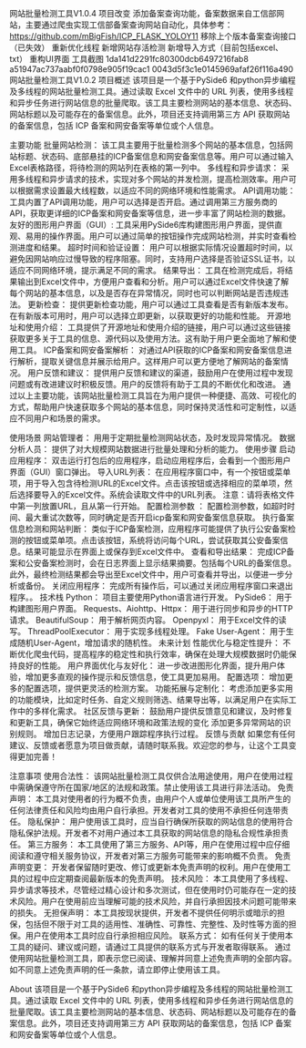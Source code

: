 网站批量检测工具V1.0.4
项目改变
添加备案查询功能，备案数据来自工信部网站，主要通过爬虫实现工信部备案查询网站自动化，具体参考：https://github.com/mBigFish/ICP_FLASK_YOLOY11
移除上个版本备案查询接口（已失效）
重新优化线程
新增网站存活检测
新增导入方式（目前包括excel、txt）
重构UI界面
工具截图
1da141d2291fc80300dcb6497216fab8 a51947ac737aabf0f0798e905f19cac1 0043d5f3c1e0145969afaf26f116a490
网站批量检测工具V1.0.2
项目概述
该项目是一个基于PySide6 和python异步编程及多线程的网站批量检测工具。通过读取 Excel 文件中的 URL 列表，使用多线程和异步任务进行网站信息的批量爬取。该工具主要检测网站的基本信息、状态码、网站标题以及可能存在的备案信息。此外，项目还支持调用第三方 API 获取网站的备案信息，包括 ICP 备案和网安备案等单位或个人信息。

主要功能
批量网站检测： 该工具主要用于批量检测多个网站的基本信息，包括网站标题、状态码、底部悬挂的ICP备案信息和网安备案信息等。用户可以通过输入Excel表格路径，将待检测的网站列在表格的第一列中。
多线程和异步请求： 采用多线程和异步请求的技术，实现对多个网站的并发检测，提高检测效率。用户可以根据需求设置最大线程数，以适应不同的网络环境和性能需求。
API调用功能： 工具内置了API调用功能，用户可以选择是否开启。通过调用第三方服务商的API，获取更详细的ICP备案和网安备案等信息，进一步丰富了网站检测的数据。
友好的图形用户界面（GUI）: 工具采用PySide6库构建图形用户界面，提供直观、易用的操作界面。用户可以通过简单的按钮操作完成网站检测，并实时查看检测进度和结果。
超时时间和验证设置： 用户可以根据实际情况设置超时时间，以避免因网站响应过慢导致的程序阻塞。同时，支持用户选择是否验证SSL证书，以适应不同网络环境，提示满足不同的需求。
结果导出： 工具在检测完成后，将结果输出到Excel文件中，方便用户查看和分析。用户可以通过Excel文件快速了解每个网站的基本信息，以及是否存在异常情况，同时也可以判断网站是否违规违法。
更新检查： 提供更新检查功能，用户可以通过工具查看是否有新版本发布。在有新版本可用时，用户可以选择立即更新，以获取更好的功能和性能。
开源地址和使用介绍： 工具提供了开源地址和使用介绍的链接，用户可以通过这些链接获取更多关于工具的信息、源代码以及使用方法。这有助于用户更全面地了解和使用工具。
ICP备案和网安备案解析： 对通过API获取的ICP备案和网安备案信息进行解析，提取关键信息并展示给用户。这样用户可以更方便地了解网站的备案情况。
用户反馈和建议： 提供用户反馈和建议的渠道，鼓励用户在使用过程中发现问题或有改进建议时积极反馈。用户的反馈将有助于工具的不断优化和改进。
通过以上主要功能，该网站批量检测工具旨在为用户提供一种便捷、高效、可视化的方式，帮助用户快速获取多个网站的基本信息，同时保持灵活性和可定制性，以适应不同用户和场景的需求。

使用场景
网站管理者： 用用于定期批量检测网站状态，及时发现异常情况。
数据分析人员： 提供了对大规模网站数据进行批量处理和分析的能力。
使用步骤
启动应用程序： 双击运行打包后的应用程序，启动应用程序后，会看到一个图形用户界面（GUI）窗口弹出。
导入URL列表： 在应用程序窗口中，有一个按钮或菜单项，用于导入包含待检测URL的Excel文件。点击该按钮或选择相应的菜单项，然后选择要导入的Excel文件。系统会读取文件中的URL列表。
注意：请将表格文件中第一列放置URL，且从第一行开始。
配置检测参数 ： 配置检测参数，如超时时间、最大重试次数等，同时确定是否开启icp备案和网安备案信息获取。
执行备案信息检测和网站判断： 类似于ICP备案检测，应用程序可能提供了执行公安备案检测的按钮或菜单项。点击该按钮，系统将访问每个URL，尝试获取其公安备案信息。结果可能显示在界面上或保存到Excel文件中。
查看和导出结果： 完成ICP备案和公安备案检测时，会在日志界面上显示结果摘要。包括每个URL的备案信息。此外，最终检测结果都会导出至Excel文件中，用户可查看并导出，以便进一步分析或备份。
关闭应用程序： 完成所有操作后，可以通过关闭应用程序窗口来退出程序。。
技术栈
Python： 项目主要使用Python语言进行开发。
PySide6： 用于构建图形用户界面。
Requests、Aiohttp、Httpx： 用于进行同步和异步的HTTP请求。
BeautifulSoup： 用于解析网页内容。
Openpyxl： 用于Excel文件的读写。
ThreadPoolExecutor： 用于实现多线程处理。
Fake User-Agent： 用于生成随机User-Agent，增加请求的随机性。
未来计划
性能优化与稳定性提升： 不断优化爬虫代码，提高程序的稳定性和执行效率，确保在处理大规模数据时仍能保持良好的性能。
用户界面优化与友好化： 进一步改进图形化界面，提升用户体验，增加更多直观的操作提示和反馈信息，使工具更加易用。
配置选项： 增加更多的配置选项，提供更灵活的检测方案。
功能拓展与定制化： 考虑添加更多实用的功能模块，比如定时任务、自定义规则筛选、结果导出等，以满足用户在实际工作中的多样化需求。
社区反馈与更新： 鼓励用户提供反馈意见和建议，及时修复和更新工具，确保它始终适应网络环境和政策法规的变化
添加更多异常网站的识别规则。
增加日志记录，方便用户跟踪程序执行过程。
反馈与贡献
如果您有任何建议、反馈或者愿意为项目做贡献，请随时联系我。欢迎您的参与，让这个工具变得更加完善！

注意事项
使用合法性： 该网站批量检测工具仅供合法用途使用，用户在使用过程中需确保遵守所在国家/地区的法规和政策。禁止使用该工具进行非法活动。
免责声明： 本工具对使用者的行为概不负责，由用户个人或单位使用该工具所产生的任何法律责任和风险均由用户自行承担。开发者对工具的使用不承担任何连带责任。
隐私保护： 用户使用该工具时，应当自行确保所获取的网站信息的使用符合隐私保护法规。开发者不对用户通过本工具获取的网站信息的隐私合规性承担责任。
第三方服务： 本工具使用了第三方服务、API等，用户在使用过程中应仔细阅读和遵守相关服务协议，开发者对第三方服务可能带来的影响概不负责。
免责声明变更： 开发者保留随时更改、修订或更新本免责声明的权利。用户在使用工具的过程中应定期查阅最新版本的免责声明。
技术风险： 本工具使用了多线程、异步请求等技术，尽管经过精心设计和多次测试，但在使用时仍可能存在一定的技术风险。用户在使用前应当理解可能的技术风险，并自行承担因技术问题可能带来的损失。
无担保声明： 本工具按现状提供，开发者不提供任何明示或暗示的担保，包括但不限于对工具的适用性、准确性、可靠性、完整性、及时性等方面的担保。用户在使用本工具时应自行承担相应风险。
联系方式： 如有任何关于使用本工具的疑问、建议或问题，请通过工具提供的联系方式与开发者取得联系。
通过使用网站批量检测工具，即表示您已阅读、理解并同意上述免责声明的全部内容。如不同意上述免责声明的任一条款，请立即停止使用该工具。

About
该项目是一个基于PySide6 和python异步编程及多线程的网站批量检测工具。通过读取 Excel 文件中的 URL 列表，使用多线程和异步任务进行网站信息的批量爬取。该工具主要检测网站的基本信息、状态码、网站标题以及可能存在的备案信息。此外，项目还支持调用第三方 API 获取网站的备案信息，包括 ICP 备案和网安备案等单位或个人信息。


